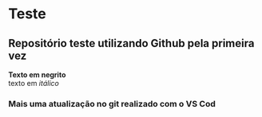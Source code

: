 # Teste
 ## Repositório teste utilizando Github pela primeira vez
**Texto em negrito**<br/>
texto em _itálico_
### Mais uma atualização no git realizado com o VS Cod